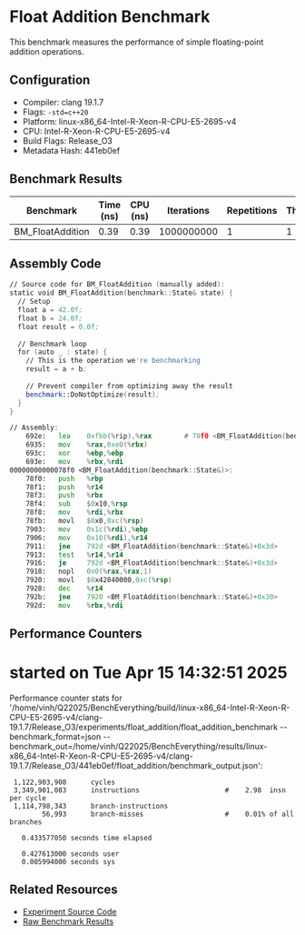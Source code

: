 # Float Addition Benchmark

This benchmark measures the performance of simple floating-point addition operations.

## Configuration

- Compiler: clang 19.1.7
- Flags: `-std=c++20`
- Platform: linux-x86_64-Intel-R-Xeon-R-CPU-E5-2695-v4
- CPU: Intel-R-Xeon-R-CPU-E5-2695-v4
- Build Flags: Release_O3
- Metadata Hash: 441eb0ef

## Benchmark Results

| Benchmark | Time (ns) | CPU (ns) | Iterations | Repetitions | Threads | 
| --------- | --------- | -------- | ---------- | ----------- | ------- | 
| BM_FloatAddition | 0.39 | 0.39 | 1000000000 | 1 | 1 | 


## Assembly Code

```asm
// Source code for BM_FloatAddition (manually added):
static void BM_FloatAddition(benchmark::State& state) {
  // Setup
  float a = 42.0f;
  float b = 24.0f;
  float result = 0.0f;
  
  // Benchmark loop
  for (auto _ : state) {
    // This is the operation we're benchmarking
    result = a + b;
    
    // Prevent compiler from optimizing away the result
    benchmark::DoNotOptimize(result);
  }
}

// Assembly:
    692e:	lea    0xfbb(%rip),%rax        # 78f0 <BM_FloatAddition(benchmark::State&)>
    6935:	mov    %rax,0xe0(%rbx)
    693c:	xor    %ebp,%ebp
    693e:	mov    %rbx,%rdi
00000000000078f0 <BM_FloatAddition(benchmark::State&)>:
    78f0:	push   %rbp
    78f1:	push   %r14
    78f3:	push   %rbx
    78f4:	sub    $0x10,%rsp
    78f8:	mov    %rdi,%rbx
    78fb:	movl   $0x0,0xc(%rsp)
    7903:	mov    0x1c(%rdi),%ebp
    7906:	mov    0x10(%rdi),%r14
    7911:	jne    792d <BM_FloatAddition(benchmark::State&)+0x3d>
    7913:	test   %r14,%r14
    7916:	je     792d <BM_FloatAddition(benchmark::State&)+0x3d>
    7918:	nopl   0x0(%rax,%rax,1)
    7920:	movl   $0x42840000,0xc(%rsp)
    7928:	dec    %r14
    792b:	jne    7920 <BM_FloatAddition(benchmark::State&)+0x30>
    792d:	mov    %rbx,%rdi
```

## Performance Counters

# started on Tue Apr 15 14:32:51 2025


 Performance counter stats for '/home/vinh/Q22025/BenchEverything/build/linux-x86_64-Intel-R-Xeon-R-CPU-E5-2695-v4/clang-19.1.7/Release_O3/experiments/float_addition/float_addition_benchmark --benchmark_format=json --benchmark_out=/home/vinh/Q22025/BenchEverything/results/linux-x86_64-Intel-R-Xeon-R-CPU-E5-2695-v4/clang-19.1.7/Release_O3/441eb0ef/float_addition/benchmark_output.json':

     1,122,903,908      cycles                                                                
     3,349,901,083      instructions                     #    2.98  insn per cycle            
     1,114,798,343      branch-instructions                                                   
            56,993      branch-misses                    #    0.01% of all branches           

       0.433577050 seconds time elapsed

       0.427613000 seconds user
       0.005994000 seconds sys




## Related Resources

- [Experiment Source Code](/experiments/float_addition)
- [Raw Benchmark Results](/results/linux-x86_64-Intel-R-Xeon-R-CPU-E5-2695-v4/clang-19.1.7/Release_O3/441eb0ef/float_addition)
